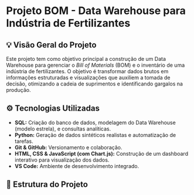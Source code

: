 # Projeto BOM - Data Warehouse para Indústria de Fertilizantes

## 💡 Visão Geral do Projeto

Este projeto tem como objetivo principal a construção de um Data Warehouse para gerenciar o *Bill of Materials* (BOM) e o inventário de uma indústria de fertilizantes. O objetivo é transformar dados brutos em informações estruturadas e visualizações que auxiliem a tomada de decisão, otimizando a cadeia de suprimentos e identificando gargalos na produção.

## ⚙️ Tecnologias Utilizadas

* **SQL:** Criação do banco de dados, modelagem do Data Warehouse (modelo estrela), e consultas analíticas.
* **Python:** Geração de dados sintéticos realistas e automatização de tarefas.
* **Git & GitHub:** Versionamento e colaboração.
* **HTML, CSS & JavaScript (com Chart.js):** Construção de um dashboard interativo para visualização dos dados.
* **VS Code:** Ambiente de desenvolvimento integrado.

## 📂 Estrutura do Projeto
